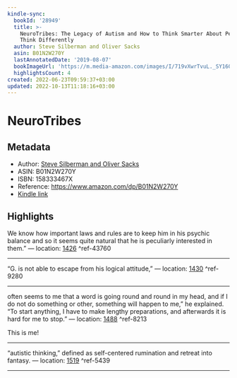 ```yaml
---
kindle-sync:
  bookId: '28949'
  title: >-
    NeuroTribes: The Legacy of Autism and How to Think Smarter About People Who
    Think Differently
  author: Steve Silberman and Oliver Sacks
  asin: B01N2W270Y
  lastAnnotatedDate: '2019-08-07'
  bookImageUrl: 'https://m.media-amazon.com/images/I/719vXwrTvuL._SY160.jpg'
  highlightsCount: 4
created: 2022-06-23T09:59:37+03:00
updated: 2022-10-13T11:18:16+03:00
---
```

# NeuroTribes
## Metadata
* Author: [Steve Silberman and Oliver Sacks](https://www.amazon.com/Steve-Silberman/e/B00NB1S74Q/ref=dp_byline_cont_ebooks_1)
* ASIN: B01N2W270Y
* ISBN: 158333467X
* Reference: https://www.amazon.com/dp/B01N2W270Y
* [Kindle link](kindle://book?action=open&asin=B01N2W270Y)

## Highlights
We know how important laws and rules are to keep him in his psychic balance and so it seems quite natural that he is peculiarly interested in them.” — location: [1426](kindle://book?action=open&asin=B01N2W270Y&location=1426) ^ref-43760

---
“G. is not able to escape from his logical attitude,” — location: [1430](kindle://book?action=open&asin=B01N2W270Y&location=1430) ^ref-9280

---
often seems to me that a word is going round and round in my head, and if I do not do something or other, something will happen to me,” he explained. “To start anything, I have to make lengthy preparations, and afterwards it is hard for me to stop.” — location: [1488](kindle://book?action=open&asin=B01N2W270Y&location=1488) ^ref-8213

This is me!

---
“autistic thinking,” defined as self-centered rumination and retreat into fantasy. — location: [1519](kindle://book?action=open&asin=B01N2W270Y&location=1519) ^ref-5439

---
